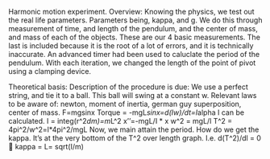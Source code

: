 Harmonic motion experiment.
Overview:
Knowing the physics, we test out the real life parameters. Parameters being, kappa, and g.
We do this through measurement of time, and length of the pendulum, and the center of mass, and mass of each of the objects. 
These are our 4 basic measurements. The last is included because it is the root of a lot of errors, and it is technically inaccurate. 
An advanced timer had been used to caluclate the period of the pendulum. With each iteration, we changed the length of the point of pivot using a clamping device.


Theoretical basis:
Description of the procedure is due:
We use a perfect string, and tie it to a ball. This ball will swing at a constant w.
Relevant laws to be aware of: newton, moment of inertia, german guy superposition, center of mass.
F=mgsinx
Torque = -mgL*sinx=d(Iw)/dt=I*alpha
I can be calculated.
I = integ(r^2*dm)=m*L^2
x’’=-mgL/I * x
w^2 = mgL/l
T^2 = 4pi^2/w^2=l*4pi^2/mgL
Now, we main attain the period.
How do we get the kappa. It’s at the very bottom of the T^2 over length graph.
I.e. d(T^2)/dl = 0  kappa = L= sqrt(I/m)






